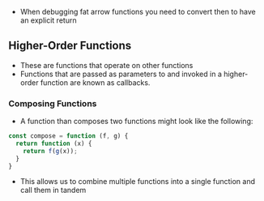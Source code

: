 - When debugging fat arrow functions you need to convert then to have an explicit return
## Higher-Order Functions
- These are functions that operate on other functions
- Functions that are passed as parameters to and invoked in a higher-order function are known as callbacks.
### Composing Functions
- A function than composes two functions might look like the following:
```javascript
const compose = function (f, g) {
  return function (x) {
    return f(g(x));
  }
}
```
- This allows us to combine multiple functions into a single function and call them in tandem
